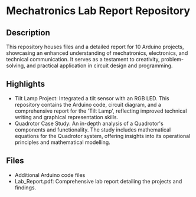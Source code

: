 # Mechatronics Lab Report Repository
## Description
This repository houses files and a detailed report for 10 Arduino projects, showcasing an enhanced understanding of mechatronics, electronics, and technical communication. It serves as a testament to creativity, problem-solving, and practical application in circuit design and programming.

## Highlights
- Tilt Lamp Project: Integrated a tilt sensor with an RGB LED. This repository contains the Arduino code, circuit diagram, and a comprehensive report for the 'Tilt Lamp', reflecting improved technical writing and graphical representation skills.
- Quadrotor Case Study: An in-depth analysis of a Quadrotor's components and functionality. The study includes mathematical equations for the Quadrotor system, offering insights into its operational principles and mathematical modelling.

## Files
- Additional Arduino code files
- Lab_Report.pdf: Comprehensive lab report detailing the projects and findings.

